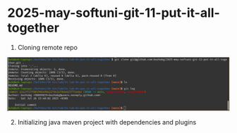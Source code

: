 # 2025-may-softuni-git-11-put-it-all-together

1. Cloning remote repo

![](./readme-files/1-clone-remote.png)

2. Initializing java maven project with dependencies and plugins

